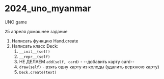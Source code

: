 # 2024_uno_myanmar
UNO game 

25 апреля домашнее задание
1. Написать функцию Hand.create
2. Написать класс Deck:
   1. `__init__(self)`
   2. `__repr__(self)`
   3. НЕ ДЕЛАЕМ `add(self, card)` - --добавить карту card--
   4. `draw(self)` - взять одну карту из колоды (удалить верхнюю карту)
   5. `Deck.create(text)`
